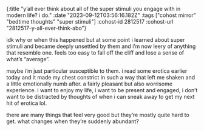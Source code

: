 {:title "y’all ever think about all of the super stimuli you engage with in modern life? i do."
 :date "2023-09-12T03:56:16.182Z"
 :tags ["cohost mirror" "bedtime thoughts" "super stimuli"]
 :cohost-id 2812517
 :cohost-url "2812517-y-all-ever-think-abo"}

idk why or when this happened but at some point i learned about super stimuli and became deeply unsettled by them and i’m now leery of anything that resemble one. feels too easy to fall off the cliff and lose a sense of what’s “average”.

maybe i’m just particular susceptible to them. i read some erotica earlier today and it made my chest constrict in such a way that left me shaken and a little emotionally numb after. a fairly pleasant but also worrisome experience. i want to enjoy my life, i want to be present and engaged, i don’t want to be distracted by thoughts of when i can sneak away to get my next hit of erotica lol.

there are many things that feel very good but they’re mostly quite hard to get. what changes when they’re suddenly abundant?
